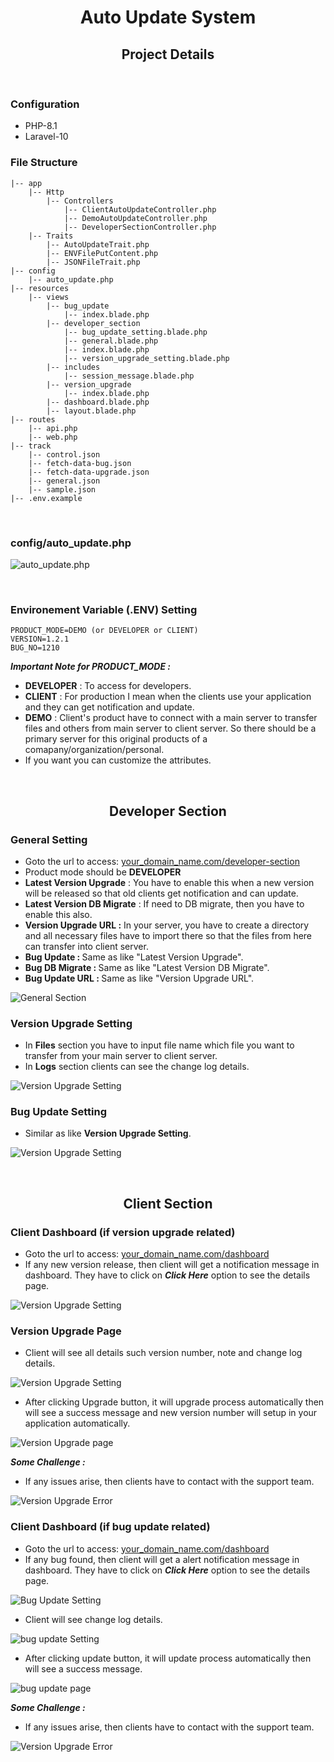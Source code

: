 <div align="center">
    <h1>Auto Update System</h1>
    <h2>Project Details</h2>
</div>

<br>

### Configuration
- PHP-8.1
- Laravel-10


### File Structure

```
|-- app 
    |-- Http
        |-- Controllers
            |-- ClientAutoUpdateController.php
            |-- DemoAutoUpdateController.php
            |-- DeveloperSectionController.php
    |-- Traits
        |-- AutoUpdateTrait.php
        |-- ENVFilePutContent.php
        |-- JSONFileTrait.php
|-- config 
    |-- auto_update.php
|-- resources 
    |-- views
        |-- bug_update
            |-- index.blade.php
        |-- developer_section
            |-- bug_update_setting.blade.php
            |-- general.blade.php
            |-- index.blade.php
            |-- version_upgrade_setting.blade.php
        |-- includes
            |-- session_message.blade.php
        |-- version_upgrade
            |-- index.blade.php
        |-- dashboard.blade.php    
        |-- layout.blade.php    
|-- routes 
    |-- api.php
    |-- web.php
|-- track 
    |-- control.json
    |-- fetch-data-bug.json
    |-- fetch-data-upgrade.json
    |-- general.json
    |-- sample.json
|-- .env.example 
```

<br>

### config/auto_update.php
![auto_update.php](https://snipboard.io/OuNIDK.jpg)

<br>

### Environement Variable (.ENV) Setting
```
PRODUCT_MODE=DEMO (or DEVELOPER or CLIENT)
VERSION=1.2.1
BUG_NO=1210 
```

<i><b>Important Note for PRODUCT_MODE : </b></i> <br>
- <b>DEVELOPER</b> : To access for developers.
- <b>CLIENT</b> : For production I mean when the clients use your application and they can get notification and update.
- <b>DEMO</b> : Client's product have to connect with a main server to transfer files and others from main server to client server. So there should be a primary server for this original products of a comapany/organization/personal. 
- If you want you can customize the attributes.

<br>

<div align="center">
    <h2>Developer Section</h2>
</div>


### General Setting 
- Goto the url to access: [your_domain_name.com/developer-section]()
- Product mode should be <b>DEVELOPER</b> 
- <b>Latest Version Upgrade</b> : You have to enable this when a new version will be released so that old clients get notification and can update.
- <b>Latest Version DB Migrate</b> : If need to DB migrate, then you have to enable this also. 
- <b>Version Upgrade URL :</b>  In your server, you have to create a directory and all necessary files have to import there so that the files from here can transfer into client server.
- <b>Bug Update : </b>  Same as like "Latest Version Upgrade".
- <b>Bug DB Migrate : </b>  Same as like "Latest Version DB Migrate".
- <b>Bug Update URL : </b>  Same as like "Version Upgrade URL".


![General Section](https://snipboard.io/XSRbpG.jpg)


### Version Upgrade Setting
- In <b>Files</b> section you have to input file name which file you want to transfer from your main server to client server.
- In <b>Logs</b> section clients can see the change log details.

![Version Upgrade Setting](https://snipboard.io/a0b3uU.jpg)

### Bug Update Setting

- Similar as like <b>Version Upgrade Setting</b>.


![Version Upgrade Setting](https://snipboard.io/LreHJY.jpg)

<br>

<div align="center">
    <h2>Client Section</h2>
</div>


### Client Dashboard (if version upgrade related)
- Goto the url to access: [your_domain_name.com/dashboard]()
- If any new version release, then client will get a notification message in dashboard. They have to click on <b><i>Click Here</i></b> option to see the details page. 

![Version Upgrade Setting](https://snipboard.io/dxfblN.jpg)

### Version Upgrade Page

- Client will see all details such version number, note and change log details.

![Version Upgrade Setting](https://snipboard.io/pJWYKa.jpg)

- After clicking Upgrade button, it will upgrade process automatically then will see a success message and new version number will setup in your application automatically.

![Version Upgrade page](https://snipboard.io/VDHoXi.jpg)

<i><b>Some Challenge : </b></i> <br>
- If any issues arise, then clients have to contact with the support team. 

![Version Upgrade Error](https://snipboard.io/7W46AY.jpg)


### Client Dashboard (if bug update related)
- Goto the url to access: [your_domain_name.com/dashboard]()
- If any bug found, then client will get a alert notification message in dashboard. They have to click on <b><i>Click Here</i></b> option to see the details page. 

![Bug Update Setting](https://snipboard.io/wKyWc7.jpg)

- Client will see change log details.

![bug update Setting](https://snipboard.io/GNQIr3.jpg)


- After clicking update button, it will update process automatically then will see a success message.

![bug update page](https://snipboard.io/2kBIhW.jpg)

<i><b>Some Challenge : </b></i> <br>
- If any issues arise, then clients have to contact with the support team. 

![Version Upgrade Error](https://snipboard.io/9LevBw.jpg)

